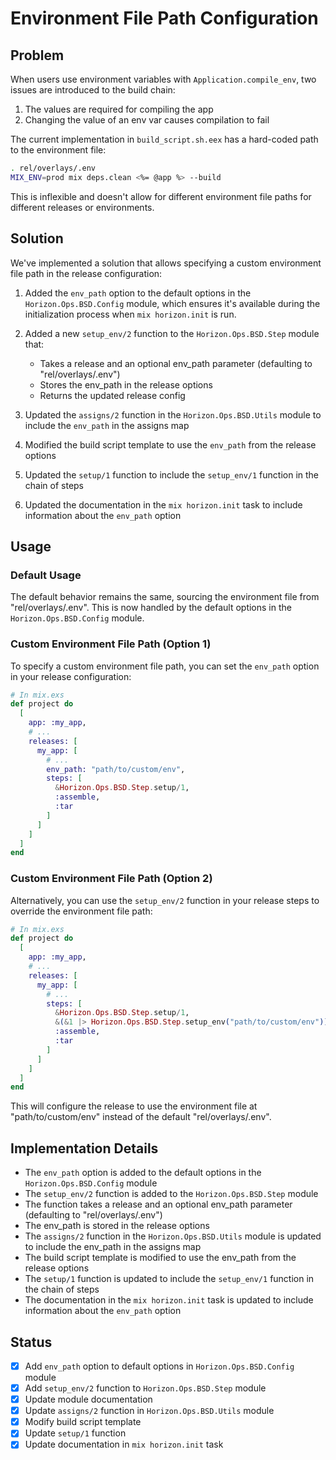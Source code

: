 # Environment File Path Configuration

## Problem

When users use environment variables with `Application.compile_env`, two issues are introduced to the build chain:

1. The values are required for compiling the app
2. Changing the value of an env var causes compilation to fail

The current implementation in `build_script.sh.eex` has a hard-coded path to the environment file:

```sh
. rel/overlays/.env
MIX_ENV=prod mix deps.clean <%= @app %> --build
```

This is inflexible and doesn't allow for different environment file paths for different releases or environments.

## Solution

We've implemented a solution that allows specifying a custom environment file path in the release configuration:

1. Added the `env_path` option to the default options in the `Horizon.Ops.BSD.Config` module, which ensures it's available during the initialization process when `mix horizon.init` is run.

2. Added a new `setup_env/2` function to the `Horizon.Ops.BSD.Step` module that:
   - Takes a release and an optional env_path parameter (defaulting to "rel/overlays/.env")
   - Stores the env_path in the release options
   - Returns the updated release config

3. Updated the `assigns/2` function in the `Horizon.Ops.BSD.Utils` module to include the `env_path` in the assigns map

4. Modified the build script template to use the `env_path` from the release options

5. Updated the `setup/1` function to include the `setup_env/1` function in the chain of steps

6. Updated the documentation in the `mix horizon.init` task to include information about the `env_path` option

## Usage

### Default Usage

The default behavior remains the same, sourcing the environment file from "rel/overlays/.env". This is now handled by the default options in the `Horizon.Ops.BSD.Config` module.

### Custom Environment File Path (Option 1)

To specify a custom environment file path, you can set the `env_path` option in your release configuration:

```elixir
# In mix.exs
def project do
  [
    app: :my_app,
    # ...
    releases: [
      my_app: [
        # ...
        env_path: "path/to/custom/env",
        steps: [
          &Horizon.Ops.BSD.Step.setup/1,
          :assemble,
          :tar
        ]
      ]
    ]
  ]
end
```

### Custom Environment File Path (Option 2)

Alternatively, you can use the `setup_env/2` function in your release steps to override the environment file path:

```elixir
# In mix.exs
def project do
  [
    app: :my_app,
    # ...
    releases: [
      my_app: [
        # ...
        steps: [
          &Horizon.Ops.BSD.Step.setup/1,
          &(&1 |> Horizon.Ops.BSD.Step.setup_env("path/to/custom/env")),
          :assemble,
          :tar
        ]
      ]
    ]
  ]
end
```

This will configure the release to use the environment file at "path/to/custom/env" instead of the default "rel/overlays/.env".

## Implementation Details

- The `env_path` option is added to the default options in the `Horizon.Ops.BSD.Config` module
- The `setup_env/2` function is added to the `Horizon.Ops.BSD.Step` module
- The function takes a release and an optional env_path parameter (defaulting to "rel/overlays/.env")
- The env_path is stored in the release options
- The `assigns/2` function in the `Horizon.Ops.BSD.Utils` module is updated to include the env_path in the assigns map
- The build script template is modified to use the env_path from the release options
- The `setup/1` function is updated to include the `setup_env/1` function in the chain of steps
- The documentation in the `mix horizon.init` task is updated to include information about the `env_path` option

## Status

- [x] Add `env_path` option to default options in `Horizon.Ops.BSD.Config` module
- [x] Add `setup_env/2` function to `Horizon.Ops.BSD.Step` module
- [x] Update module documentation
- [x] Update `assigns/2` function in `Horizon.Ops.BSD.Utils` module
- [x] Modify build script template
- [x] Update `setup/1` function
- [x] Update documentation in `mix horizon.init` task
